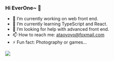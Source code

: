 ### Hi EverOne~ 👋

<!--
**ATaoyoyo/ATaoyoyo** is a ✨ _special_ ✨ repository because its `README.md` (this file) appears on your GitHub profile.

Here are some ideas to get you started:

- 🔭 I’m currently working on web front end.
- 🌱 I’m currently learning TypeScript and React.
- 👯 I’m looking to collaborate on web front end.
- 🤔 I’m looking for help with advanced front end.
- 💬 Ask me about ...
- 📫 How to reach me: ataoyoyo@foxmail.com
- ⚡ Fun fact: Photography or games...
-->


- 🔭 I’m currently working on web front end.
- 🌱 I’m currently learning TypeScript and React.
- 🤔 I’m looking for help with advanced front end.
- 📫 How to reach me: ataoyoyo@foxmail.com
- ⚡ Fun fact: Photography or games...

<a href="https://github.com/ATaoyoyo/">
  <img align="" src="https://github-readme-stats.vercel.app/api/top-langs/?username=ATaoyoyo&layout=compact&count_private=true" />
</a>

<!-- <a href="https://github.com/ATaoyoyo/">
  <img align="right" src="https://github-readme-stats.vercel.app/api?username=ATaoyoyo&hide=prs,contribs&count_private=true&show_icons=true" />
</a> -->





